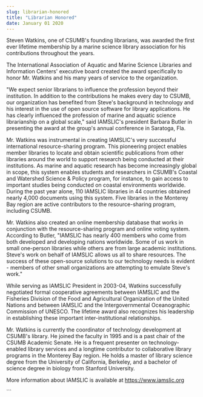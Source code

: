 ```yaml
---
slug: librarian-honored
title: "Librarian Honored"
date: January 01 2020
---
```


 
<p>
  Steven Watkins, one of CSUMB's founding librarians, was awarded the first ever
  lifetime membership by a marine science library association for his
  contributions throughout the years.
</p>
<p>
  The International Association of Aquatic and Marine Science Libraries and
  Information Centers' executive board created the award specifically to honor
  Mr. Watkins and his many years of service to the organization.
</p>
<p>
  "We expect senior librarians to influence the profession beyond their
  institution. In addition to the contributions he makes every day to CSUMB, our
  organization has benefited from Steve's background in technology and his
  interest in the use of open source software for library applications. He has
  clearly influenced the profession of marine and aquatic science librarianship
  on a global scale," said IAMSLIC's president Barbara Butler in presenting the
  award at the group's annual conference in Saratoga, Fla.
</p>
<p>
  Mr. Watkins was instrumental in creating IAMSLIC's very successful
  international resource-sharing program. This pioneering project enables member
  libraries to locate and obtain scientific publications from other libraries
  around the world to support research being conducted at their institutions. As
  marine and aquatic research has become increasingly global in scope, this
  system enables students and researchers in CSUMB's Coastal and Watershed
  Science &amp; Policy program, for instance, to gain access to important
  studies being conducted on coastal environments worldwide. During the past
  year alone, 110 IAMSLIC libraries in 44 countries obtained nearly 4,000
  documents using this system. Five libraries in the Monterey Bay region are
  active contributors to the resource-sharing program, including CSUMB.
</p>
<p>
  Mr. Watkins also created an online membership database that works in
  conjunction with the resource-sharing program and online voting system.
  According to Butler, "IAMSLIC has nearly 400 members who come from both
  developed and developing nations worldwide. Some of us work in small
  one-person libraries while others are from large academic institutions.
  Steve's work on behalf of IAMSLIC allows us all to share resources. The
  success of these open-source solutions to our technology needs is evident -
  members of other small organizations are attempting to emulate Steve's work."
</p>
<p>
  While serving as IAMSLIC President in 2003-04, Watkins successfully negotiated
  formal cooperative agreements between IAMSLIC and the Fisheries Division of
  the Food and Agricultural Organization of the United Nations and between
  IAMSLIC and the Intergovernmental Oceanographic Commission of UNESCO. The
  lifetime award also recognizes his leadership in establishing these important
  inter-institutional relationships.
</p>
<p>
  Mr. Watkins is currently the coordinator of technology development at CSUMB's
  library. He joined the faculty in 1995 and is a past chair of the CSUMB
  Academic Senate. He is a frequent presenter on technology-enabled library
  services and a longtime contributor to collaborative library programs in the
  Monterey Bay region. He holds a master of library science degree from the
  University of California, Berkeley, and a bachelor of science degree in
  biology from Stanford University.
</p>
<p>
  More information about IAMSLIC is available at
  <a href="https://www.iamslic.org/">https://www.iamslic.org</a>
</p>
```
